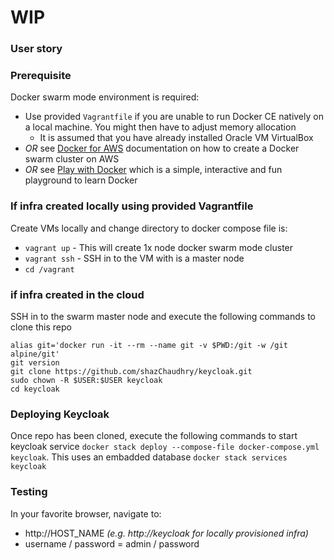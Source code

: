 # WIP

### User story

### Prerequisite
Docker swarm mode environment is required:
- Use provided `Vagrantfile` if you are unable to run Docker CE natively on a local machine. You might then have to adjust memory allocation
  - It is assumed that you have already installed Oracle VM VirtualBox
- *OR* see [Docker for AWS](https://docs.docker.com/docker-for-aws/) documentation on how to create a Docker swarm cluster on AWS
- *OR* see [Play with Docker](https://labs.play-with-docker.com/) which is a simple, interactive and fun playground to learn Docker

### If infra created locally using provided Vagrantfile
Create VMs locally and change directory to docker compose file is:
- `vagrant up` - This will create 1x node docker swarm mode cluster
- `vagrant ssh` - SSH in to the VM with is a master node
- `cd /vagrant`

### if infra created in the cloud
SSH in to the swarm master node and execute the following commands to clone this repo
```
alias git='docker run -it --rm --name git -v $PWD:/git -w /git alpine/git'
git version
git clone https://github.com/shazChaudhry/keycloak.git
sudo chown -R $USER:$USER keycloak
cd keycloak
```

### Deploying Keycloak
Once repo has been cloned, execute the following commands to start keycloak service
`docker stack deploy --compose-file docker-compose.yml keycloak`. This uses an embadded database
`docker stack services keycloak`

### Testing
In your favorite browser, navigate to:
- http://HOST_NAME _(e.g. http://keycloak for locally provisioned infra)_
- username / password = admin / password
